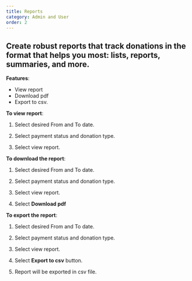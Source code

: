 ```yaml
---
title: Reports
category: Admin and User
order: 2
---
```

 ## Create robust reports that track donations in the format that helps you most:  lists, reports, summaries, and more. 

 **Features**: 

 * View report 
 * Download pdf 
 * Export to csv. 

 **To view report**: 

 1. Select desired From and To date. 

 2. Select payment status and donation type. 

 3. Select view report. 

 **To download the report**: 

 1. Select desired From and To date. 

 2. Select payment status and donation type. 

 3. Select view report. 

 4. Select **Download pdf** 

 **To export the report**: 

 1. Select desired From and To date. 

 2. Select payment status and donation type. 

 3. Select view report. 

 4. Select **Export to csv** button. 

 5. Report will be exported in csv file.